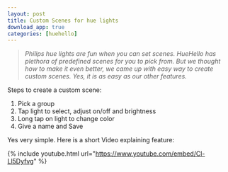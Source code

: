 ```yaml
---
layout: post
title: Custom Scenes for hue lights
download_app: true
categories: [huehello]
---
```


> *Philips hue lights are fun when you can set scenes. HueHello has plethora of
> predefined scenes for you to pick from. But we thought how to make it even
> better, we came up with easy way to create custom scenes. Yes, it is as easy as
> our other features.*

Steps to create a custom scene:

1.  Pick a group
1.  Tap light to select, adjust on/off and brightness
1.  Long tap on light to change color
1.  Give a name and Save

Yes very simple. Here is a short Video explaining feature:

{% include youtube.html url="https://www.youtube.com/embed/Cl-Ll5Dyfvg" %}